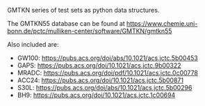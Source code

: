GMTKN series of test sets as python data structures.

The GMTKN55 database can be found at https://www.chemie.uni-bonn.de/pctc/mulliken-center/software/GMTKN/gmtkn55

Also included are:
* GW100: https://pubs.acs.org/doi/abs/10.1021/acs.jctc.5b00453
* GAPS: https://pubs.acs.org/doi/10.1021/acs.jctc.9b00322
* MRADC: https://pubs.acs.org/doi/pdf/10.1021/acs.jctc.0c00778
* ACC24: https://pubs.acs.org/doi/10.1021/acs.jctc.5b00871
* S30L: https://pubs.acs.org/doi/abs/10.1021/acs.jctc.5b00296
* BH9: https://pubs.acs.org/doi/10.1021/acs.jctc.1c00694
